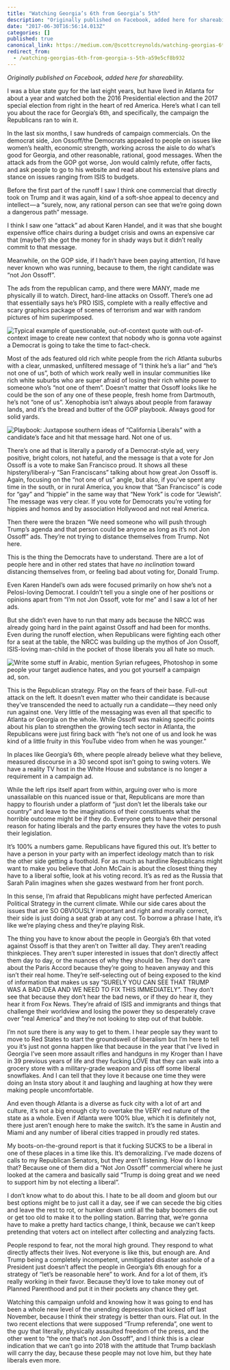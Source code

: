 ```yaml
---
title: "Watching Georgia’s 6th from Georgia’s 5th"
description: "Originally published on Facebook, added here for shareability."
date: "2017-06-30T16:56:14.013Z"
categories: []
published: true
canonical_link: https://medium.com/@scottcreynolds/watching-georgias-6th-from-georgia-s-5th-a59e5cf8b932
redirect_from:
  - /watching-georgias-6th-from-georgia-s-5th-a59e5cf8b932
---
```


_Originally published on Facebook, added here for shareability._

I was a blue state guy for the last eight years, but have lived in Atlanta for about a year and watched both the 2016 Presidential election and the 2017 special election from right in the heart of red America. Here’s what I can tell you about the race for Georgia’s 6th, and specifically, the campaign the Republicans ran to win it.

In the last six months, I saw hundreds of campaign commercials. On the democrat side, Jon Ossoff/the Democrats appealed to people on issues like women’s health, economic strength, working across the aisle to do what’s good for Georgia, and other reasonable, rational, good messages. When the attack ads from the GOP got worse, Jon would calmly refute, offer facts, and ask people to go to his website and read about his extensive plans and stance on issues ranging from ISIS to budgets.

Before the first part of the runoff I saw I think one commercial that directly took on Trump and it was again, kind of a soft-shoe appeal to decency and intellect — a “surely, now, any rational person can see that we’re going down a dangerous path” message.

I think I saw one “attack” ad about Karen Handel, and it was that she bought expensive office chairs during a budget crisis and owns an expensive car that (maybe?) she got the money for in shady ways but it didn’t really commit to that message.

Meanwhile, on the GOP side, if I hadn’t have been paying attention, I’d have never known who was running, because to them, the right candidate was “not Jon Ossoff”.

The ads from the republican camp, and there were MANY, made me physically ill to watch. Direct, hard-line attacks on Ossoff. There’s one ad that essentially says he’s PRO ISIS, complete with a really effective and scary graphics package of scenes of terrorism and war with random pictures of him superimposed.

![Typical example of questionable, out-of-context quote with out-of-context image to create new context that nobody who is gonna vote against a Democrat is going to take the time to fact-check.](./asset-1.jpeg)

Most of the ads featured old rich white people from the rich Atlanta suburbs with a clear, unmasked, unfiltered message of “I think he’s a liar” and “he’s not one of us”, both of which work really well in insular communities like rich white suburbs who are super afraid of losing their rich white power to someone who’s “not one of them”. Doesn’t matter that Ossoff looks like he could be the son of any one of these people, fresh home from Dartmouth, he’s not “one of us”. Xenophobia isn’t always about people from faraway lands, and it’s the bread and butter of the GOP playbook. Always good for solid yards.

![Playbook: Juxtapose southern ideas of “California Liberals” with a candidate’s face and hit that message hard. Not one of us.](./asset-2.png)

There’s one ad that is literally a parody of a Democrat-style ad, very positive, bright colors, not hateful, and the message is that a vote for Jon Ossoff is a vote to make San Francisco proud. It shows all these hipstery/liberal-y “San Franciscans” talking about how great Jon Ossoff is. Again, focusing on the “not one of us” angle, but also, if you’ve spent any time in the south, or in rural America, you know that “San Francisco” is code for “gay” and “hippie” in the same way that “New York” is code for “Jewish”. The message was very clear. If you vote for Democrats you’re voting for hippies and homos and by association Hollywood and not real America.

Then there were the brazen “We need someone who will push through Trump’s agenda and that person could be anyone as long as it’s not Jon Ossoff” ads. They’re not trying to distance themselves from Trump. Not here.

This is the thing the Democrats have to understand. There are a lot of people here and in other red states that have _no inclination_ toward distancing themselves from, or feeling bad about voting for, Donald Trump.

Even Karen Handel’s own ads were focused primarily on how she’s not a Pelosi-loving Democrat. I couldn’t tell you a single one of her positions or opinions apart from “I’m not Jon Ossoff, vote for me” and I saw a lot of her ads.

But she didn’t even have to run that many ads because the NRCC was already going hard in the paint against Ossoff and had been for months. Even during the runoff election, when Republicans were fighting each other for a seat at the table, the NRCC was building up the mythos of Jon Ossoff, ISIS-loving man-child in the pocket of those liberals you all hate so much.

![Write some stuff in Arabic, mention Syrian refugees, Photoshop in some people your target audience hates, and you got yourself a campaign ad, son.](./asset-3.jpeg)

This is the Republican strategy. Play on the fears of their base. Full-out attack on the left. It doesn’t even matter who their candidate is because they’ve transcended the need to actually run a candidate — they need only run against one. Very little of the messaging was even all that specific to Atlanta or Georgia on the whole. While Ossoff was making specific points about his plan to strengthen the growing tech sector in Atlanta, the Republicans were just firing back with “he’s not one of us and look he was kind of a little fruity in this YouTube video from when he was younger.”

In places like Georgia’s 6th, where people already believe what they believe, measured discourse in a 30 second spot isn’t going to swing voters. We have a reality TV host in the White House and substance is no longer a requirement in a campaign ad.

While the left rips itself apart from within, arguing over who is more unassailable on this nuanced issue or that, Republicans are more than happy to flourish under a platform of “just don’t let the liberals take our country” and leave to the imaginations of their constituents what the horrible outcome might be if they do. Everyone gets to have their personal reason for hating liberals and the party ensures they have the votes to push their legislation.

It’s 100% a numbers game. Republicans have figured this out. It’s better to have a person in your party with an imperfect ideology match than to risk the other side getting a foothold. For as much as hardline Republicans might want to make you believe that John McCain is about the closest thing they have to a liberal softie, look at his voting record. It’s as red as the Russia that Sarah Palin imagines when she gazes westward from her front porch.

In this sense, I’m afraid that Republicans might have perfected American Political Strategy in the current climate. While our side cares about the issues that are SO OBVIOUSLY important and right and morally correct, their side is just doing a seat grab at any cost. To borrow a phrase I hate, it’s like we’re playing chess and they’re playing Risk.

The thing you have to know about the people in Georgia’s 6th that voted against Ossoff is that they aren’t on Twitter all day. They aren’t reading thinkpieces. They aren’t super interested in issues that don’t directly affect them day to day, or the nuances of why they should be. They don’t care about the Paris Accord because they’re going to heaven anyway and this isn’t their real home. They’re self-selecting out of being exposed to the kind of information that makes us say “SURELY YOU CAN SEE THAT TRUMP WAS A BAD IDEA AND WE NEED TO FIX THIS IMMEDIATELY”. They don’t see that because they don’t hear the bad news, or if they do hear it, they hear it from Fox News. They’re afraid of ISIS and immigrants and things that challenge their worldview and losing the power they so desperately crave over “real America” and they’re not looking to step out of that bubble.

I’m not sure there is any way to get to them. I hear people say they want to move to Red States to start the groundswell of liberalism but I’m here to tell you it’s just not gonna happen like that because in the year that I’ve lived in Georgia I’ve seen more assault rifles and handguns in my Kroger than I have in 39 previous years of life and they fucking LOVE that they can walk into a grocery store with a military-grade weapon and piss off some liberal snowflakes. And I can tell that they love it because one time they were doing an Insta story about it and laughing and laughing at how they were making people uncomfortable.

And even though Atlanta is a diverse as fuck city with a lot of art and culture, it’s not a big enough city to overtake the VERY red nature of the state as a whole. Even if Atlanta were 100% blue, which it is definitely not, there just aren’t enough here to make the switch. It’s the same in Austin and Miami and any number of liberal cities trapped in proudly red states.

My boots-on-the-ground report is that it fucking SUCKS to be a liberal in one of these places in a time like this. It’s demoralizing. I’ve made dozens of calls to my Republican Senators, but they aren’t listening. How do I know that? Because one of them did a “Not Jon Ossoff” commercial where he just looked at the camera and basically said “Trump is doing great and we need to support him by not electing a liberal”.

I don’t know what to do about this. I hate to be all doom and gloom but our best options might be to just call it a day, see if we can secede the big cities and leave the rest to rot, or hunker down until all the baby boomers die out or get too old to make it to the polling station. Barring that, we’re gonna have to make a pretty hard tactics change, I think, because we can’t keep pretending that voters act on intellect after collecting and analyzing facts.

People respond to fear, not the moral high ground. They respond to what directly affects their lives. Not everyone is like this, but enough are. And Trump being a completely incompetent, unmitigated disaster asshole of a President just doesn’t affect the people in Georgia’s 6th enough for a strategy of “let’s be reasonable here” to work. And for a lot of them, it’s really working in their favor. Because they’d love to take money out of Planned Parenthood and put it in their pockets any chance they get.

Watching this campaign unfold and knowing how it was going to end has been a whole new level of the unending depression that kicked off last November, because I think their strategy is better than ours. Flat out. In the two recent elections that were supposed “Trump referenda”, one went to the guy that literally, physically assaulted freedom of the press, and the other went to “the one that’s not Jon Ossoff”, and I think this is a clear indication that we can’t go into 2018 with the attitude that Trump backlash will carry the day, because these people may not love him, but they hate liberals even more.
